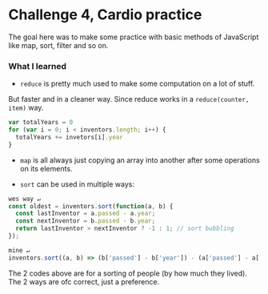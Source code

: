 # Challenge 4, Cardio practice
The goal here was to make some practice with basic methods of JavaScript like
  map, sort, filter and so on.

### What I learned
- `reduce` is pretty much used to make some computation on a lot of stuff.

But faster and in a cleaner way.
Since reduce works in a `reduce(counter, item)` way.

```js
var totalYears = 0
for (var i = 0; i < inventors.length; i++) {
  totalYears += invetors[i].year
}
```

- `map` is all always just copying an array into another after some operations on
  its elements.

- `sort` can be used in multiple ways:

```js
wes way ↵
const oldest = inventors.sort(function(a, b) {
  const lastInventor = a.passed - a.year;
  const nextInventor = b.passed - b.year;
  return lastInventor > nextInventor ? -1 : 1; // sort bubbling
});
```
```js
mine ↵
inventors.sort((a, b) => (b['passed'] - b['year']) - (a['passed'] - a['year']))
```
The 2 codes above are for a sorting of people (by how much they lived).
The 2 ways are ofc correct, just a preference.
